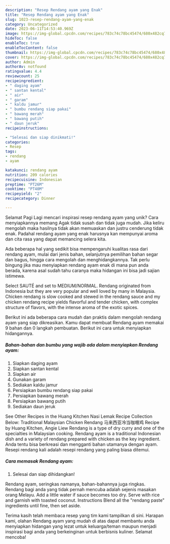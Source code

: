 ```yaml
---
description: "Resep Rendang ayam yang Enak"
title: "Resep Rendang ayam yang Enak"
slug: 1023-resep-rendang-ayam-yang-enak
category: Uncategorized
date: 2023-06-11T14:53:40.969Z
image: https://img-global.cpcdn.com/recipes/783c74c78bc45474/680x482cq70/rendang-ayam-foto-resep-utama.jpg
hideToc: false
enableToc: true
enableTocContent: false
thumbnail: https://img-global.cpcdn.com/recipes/783c74c78bc45474/680x482cq70/rendang-ayam-foto-resep-utama.jpg
cover: https://img-global.cpcdn.com/recipes/783c74c78bc45474/680x482cq70/rendang-ayam-foto-resep-utama.jpg
author: Admin
authorAv: notfound
ratingvalue: 4.4
reviewcount: 25
recipeingredient:
- " daging ayam"
- " santan kental"
- " air"
- " garam"
- " kaldu jamur"
- " bumbu rendang siap pakai"
- " bawang merah"
- " bawang putih"
- " daun jeruk"
recipeinstructions:

- "Selesai dan siap dinikmati!"
categories:
- Resep
tags:
- rendang
- ayam

katakunci: rendang ayam 
nutrition: 209 calories
recipecuisine: Indonesian
preptime: "PT26M"
cooktime: "PT40M"
recipeyield: "2"
recipecategory: Dinner

---
```



Selamat Pagi Lagi mencari inspirasi resep rendang ayam yang unik? Cara menyiapkannya memang Agak tidak susah dan tidak juga mudah. Jika keliru mengolah maka hasilnya tidak akan memuaskan dan justru cenderung tidak enak. Padahal rendang ayam yang enak harusnya kan mempunyai aroma dan cita rasa yang dapat memancing selera kita.


Ada beberapa hal yang sedikit bisa mempengaruhi kualitas rasa dari rendang ayam, mulai dari jenis bahan, selanjutnya pemilihan bahan segar dan bagus, hingga cara mengolah dan menghidangkannya. Tak perlu bingung jika mau menyiapkan rendang ayam enak di mana pun anda berada, karena asal sudah tahu caranya maka hidangan ini bisa jadi sajian istimewa.

Select SAUTÉ and set to MEDIUM/NORMAL. Rendang originated from Indonesia but they are very popular and well loved by many in Malaysia. Chicken rendang is slow cooked and stewed in the rendang sauce and my chicken rendang recipe yields flavorful and tender chicken, with complex structure of flavors, with the intense aroma of the exotic spices.


Berikut ini ada beberapa cara mudah dan praktis dalam mengolah rendang ayam yang siap dikreasikan. Kamu dapat membuat Rendang ayam memakai 9 bahan dan 0 langkah pembuatan. Berikut ini cara untuk menyiapkan hidangannya.

<!--inarticleads1-->

##### Bahan-bahan dan bumbu yang wajib ada dalam menyiapkan Rendang ayam:

1. Siapkan  daging ayam
1. Siapkan  santan kental
1. Siapkan  air
1. Gunakan  garam
1. Sediakan  kaldu jamur
1. Persiapkan  bumbu rendang siap pakai
1. Persiapkan  bawang merah
1. Persiapkan  bawang putih
1. Sediakan  daun jeruk


See Other Recipes in the Huang Kitchen Nasi Lemak Recipe Collection Below: Traditional Malaysian Chicken Rendang 马来西亚冷当咖喱鸡 Recipe by Huang Kitchen, Angie Liew Rendang is a type of dry curry and one of the specialties in Malaysian cooking. Rendang ayam is a traditional Indonesian dish and a variety of rendang prepared with chicken as the key ingredient. Anda tentu bisa berkreasi dan mengganti bahan utamanya dengan ayam. Resepi rendang kali adalah resepi rendang yang paling biasa ditemui. 

<!--inarticleads2-->

##### Cara memasak Rendang ayam:


1. Selesai dan siap dihidangkan!

Rendang ayam, seringkas namanya, bahan-bahannya juga ringkas. Rendang bagi anda yang tidak pernah mencuba adalah sejenis masakan orang Melayu. Add a little water if sauce becomes too dry. Serve with rice and garnish with toasted coconut. Instructions Blend all the &#34;rendang paste&#34; ingredients until fine, then set aside. 

Terima kasih telah membaca resep yang tim kami tampilkan di sini. Harapan kami, olahan Rendang ayam yang mudah di atas dapat membantu anda menyiapkan hidangan yang lezat untuk keluarga/teman maupun menjadi inspirasi bagi anda yang berkeinginan untuk berbisnis kuliner. Selamat mencoba!
